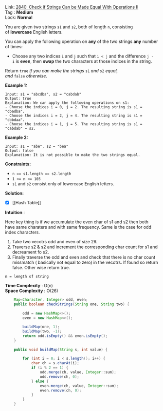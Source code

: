 Link: [2840. Check if Strings Can be Made Equal With Operations II](https://leetcode.com/problems/check-if-strings-can-be-made-equal-with-operations-ii/) <br>
Tag : **Medium**<br>
Lock: **Normal**

You are given two strings `s1` and `s2`, both of length `n`, consisting of **lowercase** English letters.

You can apply the following operation on **any** of the two strings **any** number of times:

- Choose any two indices `i` and `j` such that `i < j` and the difference `j - i` is **even**, then **swap** the two characters at those indices in the string.

Return `true` _if you can make the strings_ `s1` _and_ `s2` _equal, and_ `false` _otherwise_.

**Example 1:**

```
Input: s1 = "abcdba", s2 = "cabdab"
Output: true
Explanation: We can apply the following operations on s1:
- Choose the indices i = 0, j = 2. The resulting string is s1 = "cbadba".
- Choose the indices i = 2, j = 4. The resulting string is s1 = "cbbdaa".
- Choose the indices i = 1, j = 5. The resulting string is s1 = "cabdab" = s2.
```

**Example 2:**

```
Input: s1 = "abe", s2 = "bea"
Output: false
Explanation: It is not possible to make the two strings equal.
```

**Constraints:**

- `n == s1.length == s2.length`
- `1 <= n <= 105`
- `s1` and `s2` consist only of lowercase English letters.

**Solution:**

- [x] [[Hash Table]]

**Intuition** :

Here key thing is if we accumulate the even char of s1 and s2 then both have same charaters and with same frequency. Same is the case for odd index characters.
1. Take two vecotrs odd and even of size 26.
2. Traverse s2 & s2 and increment the corresponding char count for s1 and decreament fo s2.
3. Finally traverse the odd and even and check that there is no char count missmatch ( basically not equal to zero) in the vecotrs. If found so return false. Other wise return true.

```
n = length of string
```
**Time Complexity** : O(n)<br>
**Space Complexity** : O(26)

```java
    Map<Character, Integer> odd, even;
    public boolean checkStrings(String one, String two) {
        
        odd = new HashMap<>();
        even = new HashMap<>();
        
        buildMap(one, 1);
        buildMap(two, -1);
        return odd.isEmpty() && even.isEmpty();
    }
    
    public void buildMap(String s, int value) {
        
        for (int i = 0; i < s.length(); i++) {
            char ch = s.charAt(i);
            if (i % 2 == 1) {
                odd.merge(ch, value, Integer::sum);
                odd.remove(ch, 0);
            } else {
                even.merge(ch, value, Integer::sum);
                even.remove(ch, 0);
            }
        }
    }
```
